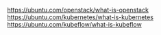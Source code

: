 

https://ubuntu.com/openstack/what-is-openstack
https://ubuntu.com/kubernetes/what-is-kubernetes
https://ubuntu.com/kubeflow/what-is-kubeflow
